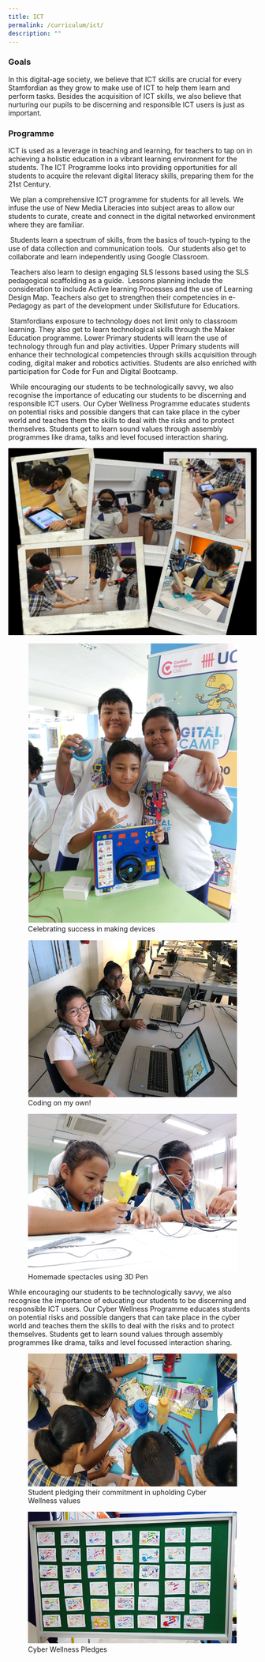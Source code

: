 ```yaml
---
title: ICT
permalink: /curriculum/ict/
description: ""
---
```

### Goals

In this digital-age society, we believe that ICT skills are crucial for every Stamfordian as they grow to make use of ICT to help them learn and perform tasks. Besides the acquisition of ICT skills, we also believe that nurturing our pupils to be discerning and responsible ICT users is just as important.  

### Programme

ICT is used as a leverage in teaching and learning, for teachers to tap on in achieving a holistic education in a vibrant learning environment for the students. The ICT Programme looks into providing opportunities for all students to acquire the relevant digital literacy skills, preparing them for the 21st Century.

 We plan a comprehensive ICT programme for students for all levels. We infuse the use of New Media Literacies into subject areas to allow our students to curate, create and connect in the digital networked environment where they are familiar.

 Students learn a spectrum of skills, from the basics of touch-typing to the use of data collection and communication tools.  Our students also get to collaborate and learn independently using Google Classroom.

 Teachers also learn to design engaging SLS lessons based using the SLS pedagogical scaffolding as a guide.  Lessons planning include the consideration to include Active learning Processes and the use of Learning Design Map. Teachers also get to strengthen their competencies in e-Pedagogy as part of the development under Skillsfuture for Educatiors.

 Stamfordians exposure to technology does not limit only to classroom learning. They also get to learn technological skills through the Maker Education programme. Lower Primary students will learn the use of technology through fun and play activities. Upper Primary students will enhance their technological competencies through skills acquisition through coding, digital maker and robotics activities. Students are also enriched with participation for Code for Fun and Digital Bootcamp.

 While encouraging our students to be technologically savvy, we also recognise the importance of educating our students to be discerning and responsible ICT users. Our Cyber Wellness Programme educates students on potential risks and possible dangers that can take place in the cyber world and teaches them the skills to deal with the risks and to protect themselves. Students get to learn sound values through assembly programmes like drama, talks and level focused interaction sharing.
 
![](/images/collage.jpg)

<figure>
<img src="/images/1%20ICT.png">
<figcaption> Celebrating success in making devices </figcaption>
</figure>

<figure>
<img src="/images/2%20ICT.png">
<figcaption> Coding on my own! </figcaption>
</figure>

<figure>
<img src="/images/3%20ICT.png">
<figcaption> Homemade spectacles using 3D Pen </figcaption>
</figure>

While encouraging our students to be technologically savvy, we also recognise the importance of educating our students to be discerning and responsible ICT users. Our Cyber Wellness Programme educates students on potential risks and possible dangers that can take place in the cyber world and teaches them the skills to deal with the risks and to protect themselves. Students get to learn sound values through assembly programmes like drama, talks and level focussed interaction sharing.

<figure>
<img src="/images/4%20ict.jpg">
<figcaption> Student pledging their commitment in upholding Cyber Wellness values </figcaption>
</figure>

<figure>
<img src="/images/5%20ict.png">
<figcaption> Cyber Wellness Pledges </figcaption>
</figure>